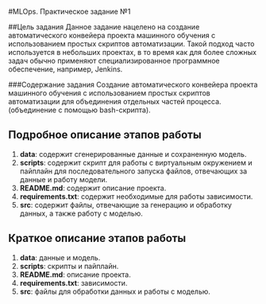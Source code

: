#MLOps. Практическое задание №1

##Цель задания
Данное задание нацелено на создание автоматического конвейера проекта машинного обучения с использованием простых скриптов автоматизации. Такой подход часто используется в небольших проектах, в то время как для более сложных задач обычно применяют специализированное программное обеспечение, например, Jenkins.

###Содержание задания
Создание автоматического конвейера проекта машинного обучения с использованием простых скриптов автоматизации для объединения отдельных частей процесса.(объединение с помощью bash-скрипта).


## Подробное описание этапов работы

1. **data**: содержит сгенерированные данные и сохраненную модель.
2. **scripts**: содержит скрипт для работы с виртуальным окружением и пайплайн для последовательного запуска файлов, отвечающих за данные и работу модели.
3. **README.md**: содержит описание проекта.
4. **requirements.txt**: содержит необходимые для работы зависимости.
5. **src**: содержит файлы, отвечающие за генерацию и обработку данных, а также работу с моделью.

## Краткое описание этапов работы

1. **data**: данные и модель.
2. **scripts**: скрипты и пайплайн.
3. **README.md**: описание проекта.
4. **requirements.txt**: зависимости.
5. **src**: файлы для обработки данных и работы с моделью.


